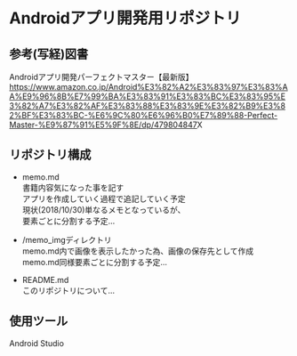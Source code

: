 # Androidアプリ開発用リポジトリ

## 参考(写経)図書
Androidアプリ開発パーフェクトマスター【最新版】
<https://www.amazon.co.jp/Android%E3%82%A2%E3%83%97%E3%83%AA%E9%96%8B%E7%99%BA%E3%83%91%E3%83%BC%E3%83%95%E3%82%A7%E3%82%AF%E3%83%88%E3%83%9E%E3%82%B9%E3%82%BF%E3%83%BC-%E6%9C%80%E6%96%B0%E7%89%88-Perfect-Master-%E9%87%91%E5%9F%8E/dp/479804847>X


## リポジトリ構成  
* memo.md  
書籍内容気になった事を記す  
アプリを作成していく過程で追記していく予定  
現状(2018/10/30)単なるメモとなっているが、  
要素ごとに分割する予定...  

* /memo_imgディレクトリ  
memo.md内で画像を表示したかった為、画像の保存先として作成  
memo.md同様要素ごとに分割する予定...

* README.md  
このリポジトリについて...  

## 使用ツール
Android Studio  


